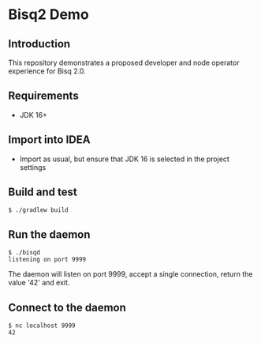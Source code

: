 # Bisq2 Demo

## Introduction

This repository demonstrates a proposed developer and node operator experience for Bisq 2.0.

## Requirements

- JDK 16+

## Import into IDEA

- Import as usual, but ensure that JDK 16 is selected in the project settings

## Build and test

    $ ./gradlew build

## Run the daemon

    $ ./bisqd
    listening on port 9999

The daemon will listen on port 9999, accept a single connection, return the value '42' and exit.

## Connect to the daemon

    $ nc localhost 9999
    42
